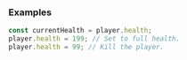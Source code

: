 ### Examples

```ts
const currentHealth = player.health;
player.health = 199; // Set to full health.
player.health = 99; // Kill the player.
```